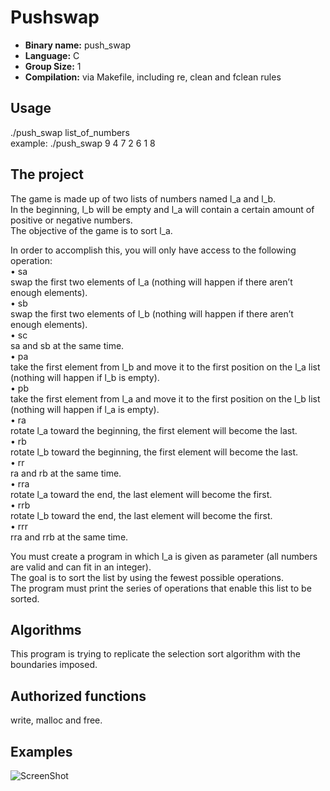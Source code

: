 # Pushswap

- **Binary name:** push_swap
- **Language:** C
- **Group Size:** 1
- **Compilation:** via Makefile, including re, clean and fclean rules

## Usage

./push_swap list_of_numbers  
example: ./push_swap 9 4 7 2 6 1 8

## The project

The game is made up of two lists of numbers named l_a and l_b.  
In the beginning, l_b will be empty and l_a will contain a certain amount of positive or negative numbers.  
The objective of the game is to sort l_a.  
  
In order to accomplish this, you will only have access to the following operation:  
• sa  
swap the first two elements of l_a (nothing will happen if there aren’t enough elements).  
• sb  
swap the first two elements of l_b (nothing will happen if there aren’t enough elements).  
• sc  
sa and sb at the same time.  
• pa  
take the first element from l_b and move it to the first position on the l_a list (nothing will happen if l_b is empty).  
• pb  
take the first element from l_a and move it to the first position on the l_b list (nothing will happen if l_a is empty).  
• ra  
rotate l_a toward the beginning, the first element will become the last.  
• rb  
rotate l_b toward the beginning, the first element will become the last.  
• rr  
ra and rb at the same time.  
• rra  
rotate l_a toward the end, the last element will become the first.  
• rrb  
rotate l_b toward the end, the last element will become the first.  
• rrr  
rra and rrb at the same time.  
  
You must create a program in which l_a is given as parameter (all numbers are valid and can fit in an integer).  
The goal is to sort the list by using the fewest possible operations.  
The program must print the series of operations that enable this list to be sorted.  

## Algorithms

This program is trying to replicate the selection sort algorithm with the boundaries imposed.

## Authorized functions

write, malloc and free.

## Examples

![ScreenShot](https://raw.github.com/L0rentz/Pushswap/master/examples/example.png)
